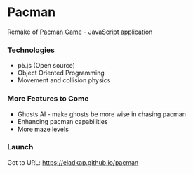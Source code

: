 # Pacman

Remake of [Pacman Game](https://en.wikipedia.org/wiki/Pac-Man) - JavaScript application

### Technologies

- p5.js (Open source)
- Object Oriented Programming
- Movement and collision physics

### More Features to Come

- Ghosts AI - make ghosts be more wise in chasing pacman
- Enhancing pacman capabilities
- More maze levels

### Launch

Got to URL: https://eladkap.github.io/pacman
